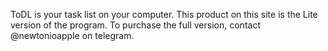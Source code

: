 ToDL is your task list on your computer. This product on this site is the Lite version of the program. To purchase the full version, contact @newtonioapple on telegram.
